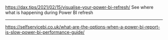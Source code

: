 https://dax.tips/2021/02/15/visualise-your-power-bi-refresh/
See where what is happening during Power BI refresh

---
https://selfservicebi.co.uk/what-are-the-options-when-a-power-bi-report-is-slow-power-bi-performance-guide/